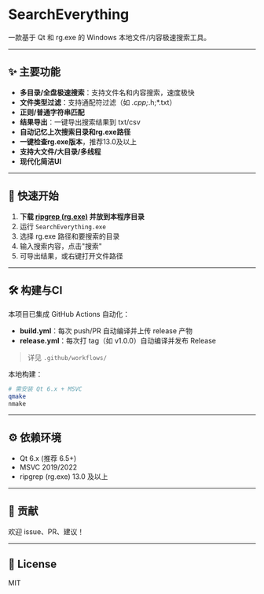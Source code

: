 # SearchEverything

一款基于 Qt 和 rg.exe 的 Windows 本地文件/内容极速搜索工具。

---

## ✨ 主要功能
- **多目录/全盘极速搜索**：支持文件名和内容搜索，速度极快
- **文件类型过滤**：支持通配符过滤（如 *.cpp;*.h;*.txt）
- **正则/普通字符串匹配**
- **结果导出**：一键导出搜索结果到 txt/csv
- **自动记忆上次搜索目录和rg.exe路径**
- **一键检查rg.exe版本**，推荐13.0及以上
- **支持大文件/大目录/多线程**
- **现代化简洁UI**

---

## 🚀 快速开始

1. **下载 [ripgrep (rg.exe)](https://github.com/BurntSushi/ripgrep/releases) 并放到本程序目录**
2. 运行 `SearchEverything.exe`
3. 选择 rg.exe 路径和要搜索的目录
4. 输入搜索内容，点击"搜索"
5. 可导出结果，或右键打开文件路径

---

## 🛠️ 构建与CI

本项目已集成 GitHub Actions 自动化：
- **build.yml**：每次 push/PR 自动编译并上传 release 产物
- **release.yml**：每次打 tag（如 v1.0.0）自动编译并发布 Release

> 详见 `.github/workflows/`

本地构建：
```bash
# 需安装 Qt 6.x + MSVC
qmake
nmake
```

---

## ⚙️ 依赖环境
- Qt 6.x (推荐 6.5+)
- MSVC 2019/2022
- ripgrep (rg.exe) 13.0 及以上

---

## 🤝 贡献
欢迎 issue、PR、建议！

---

## 📄 License
MIT
